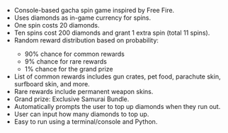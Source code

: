 <ul>
  <li>Console-based gacha spin game inspired by Free Fire.</li>
  <li>Uses diamonds as in-game currency for spins.</li>
  <li>One spin costs 20 diamonds.</li>
  <li>Ten spins cost 200 diamonds and grant 1 extra spin (total 11 spins).</li>
  <li>Random reward distribution based on probability:</li>
  <ul>
    <li>90% chance for common rewards</li>
    <li>9% chance for rare rewards</li>
    <li>1% chance for the grand prize</li>
  </ul>
  <li>List of common rewards includes gun crates, pet food, parachute skin, surfboard skin, and more.</li>
  <li>Rare rewards include permanent weapon skins.</li>
  <li>Grand prize: Exclusive Samurai Bundle.</li>
  <li>Automatically prompts the user to top up diamonds when they run out.</li>
  <li>User can input how many diamonds to top up.</li>
  <li>Easy to run using a terminal/console and Python.</li>
</ul>
